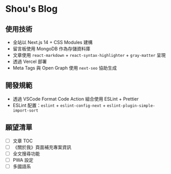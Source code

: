 # Shou's Blog

## 使用技術

- 全站以 Next.js 14 + CSS Modules 建構
- 留言板使用 MongoDB 作為存儲資料庫
- 文章使用 `react-markdown` + `react-syntax-highlighter` + `gray-matter` 呈現
- 透過 Vercel 部署
- Meta Tags 與 Open Graph 使用 `next-seo` 協助生成

## 開發規範

- 透過 VSCode Format Code Action 組合使用 ESLint + Prettier
- ESLint 配置：`eslint` + `eslint-config-next` + `eslint-plugin-simple-import-sort`

## 願望清單

- [ ] 文章 TOC
- [ ] 《關於我》頁面補充專案資訊
- [ ] 全文搜尋功能
- [ ] PWA 設定
- [ ] 多國語系
